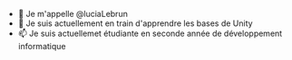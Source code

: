 - 👋 Je m'appelle @luciaLebrun
- 🌱 Je suis actuellement en train d'apprendre les bases de Unity
- 📫 Je suis actuellemet étudiante en seconde année de développement informatique 

<!---
luciaLebrun/luciaLebrun is a ✨ special ✨ repository because its `README.md` (this file) appears on your GitHub profile.
You can click the Preview link to take a look at your changes.
--->

